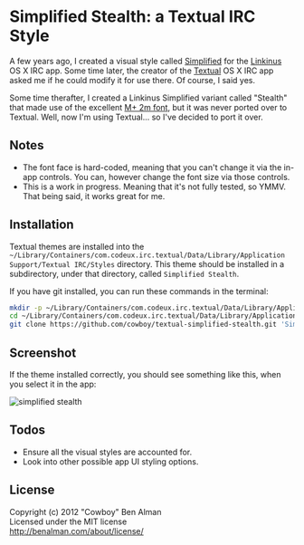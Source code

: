 # Simplified Stealth: a Textual IRC Style

A few years ago, I created a visual style called [Simplified](http://benalman.com/projects/simplified-style/) for the [Linkinus](http://conceitedsoftware.com/products/linkinus) OS X IRC app. Some time later, the creator of the [Textual](http://www.codeux.com/textual/) OS X IRC app asked me if he could modify it for use there. Of course, I said yes.

Some time therafter, I created a Linkinus Simplified variant called "Stealth" that made use of the excellent [M+ 2m font](http://mplus-fonts.sourceforge.jp/mplus-outline-fonts/index-en.html), but it was never ported over to Textual. Well, now I'm using Textual... so I've decided to port it over.

## Notes

 * The font face is hard-coded, meaning that you can't change it via the in-app controls. You can, however change the font size via those controls.
 * This is a work in progress. Meaning that it's not fully tested, so YMMV. That being said, it works great for me.

## Installation
Textual themes are installed into the `~/Library/Containers/com.codeux.irc.textual/Data/Library/Application Support/Textual IRC/Styles` directory. This theme should be installed in a subdirectory, under that directory, called `Simplified Stealth`.

If you have git installed, you can run these commands in the terminal:

```bash
mkdir -p ~/Library/Containers/com.codeux.irc.textual/Data/Library/Application\ Support/Textual\ IRC/Styles
cd ~/Library/Containers/com.codeux.irc.textual/Data/Library/Application\ Support/Textual\ IRC/Styles
git clone https://github.com/cowboy/textual-simplified-stealth.git 'Simplified Stealth'
```

## Screenshot
If the theme installed correctly, you should see something like this, when you select it in the app:

![simplified stealth](http://benalman.com/grab/513ad4.png)

## Todos

 * Ensure all the visual styles are accounted for.
 * Look into other possible app UI styling options.

## License
Copyright (c) 2012 "Cowboy" Ben Alman  
Licensed under the MIT license  
http://benalman.com/about/license/
